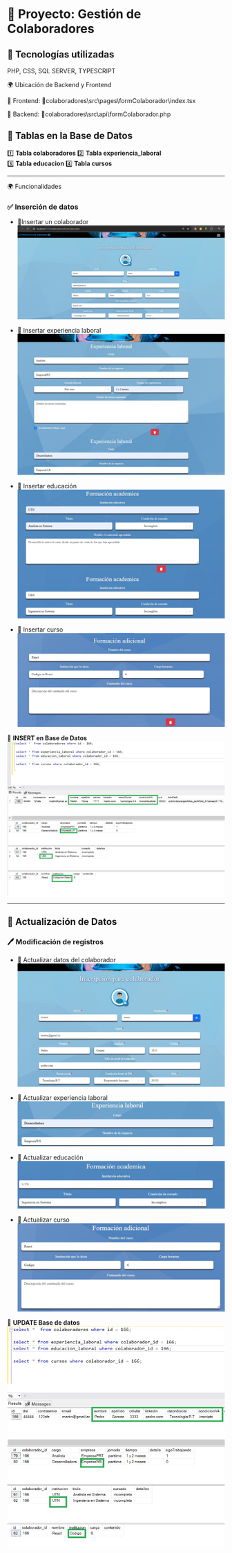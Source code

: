 # 🚀 Proyecto: Gestión de Colaboradores

## 📌 Tecnologías utilizadas

PHP, CSS, SQL SERVER, TYPESCRIPT

🌍 Ubicación de Backend y Frontend

🔹 Frontend:
📂colaboradores\src\pages\formColaborador\index.tsx

🔹 Backend:
📂colaboradores\src\api\formColaborador.php

## 📌 Tablas en la Base de Datos

1️⃣ **Tabla colaboradores**
2️⃣ **Tabla experiencia_laboral**  
3️⃣ **Tabla educacion**
4️⃣ **Tabla cursos**

---

🌍 Funcionalidades

### ✅ Inserción de datos

- 📌Insertar un colaborador
  ![Colaborador](./pasantes-main/colaboradores/src/imagenesCapturas/1.jpg)

- 📌 Insertar experiencia laboral
  ![Experiencia](./pasantes-main/colaboradores/src/imagenesCapturas/2.jpg)

- 📌 Insertar educación
  ![Educacion](./pasantes-main/colaboradores/src/imagenesCapturas/3.jpg)

- 📌 Insertar curso
  ![Cursos](./pasantes-main/colaboradores/src/imagenesCapturas/4.jpg)

📌 **INSERT en Base de Datos**
![Insert](./pasantes-main/colaboradores/src/imagenesCapturas/DB1.jpg)

---

## 🔄 Actualización de Datos

### 🖊️ Modificación de registros

- 📌 Actualizar datos del colaborador
  ![Colaborador](./pasantes-main/colaboradores/src/imagenesCapturas/5.jpg)

- 📌 Actualizar experiencia laboral
  ![Experiencia](./pasantes-main/colaboradores/src/imagenesCapturas/6.jpg)

- 📌 Actualizar educación
  ![Educacion](./pasantes-main/colaboradores/src/imagenesCapturas/7.jpg)

- 📌 Actualizar curso
  ![Educacion](./pasantes-main/colaboradores/src/imagenesCapturas/8.jpg)

📌 **UPDATE Base de datos**
![Update](./pasantes-main/colaboradores/src/imagenesCapturas/DB2.jpg)

